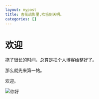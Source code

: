 ```yaml
---
layout: mypost
title: 杏花疏影里,吹笛到天明。
categories: []
---
```


# 欢迎

拖了很长的时间，总算是把个人博客给整好了。

那么就先来第一帖。

欢迎。

![你好](hello_world.png)
